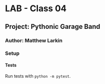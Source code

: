 # **LAB - Class 04**

## **Project: Pythonic Garage Band**

### **Author: Matthew Larkin**

### **Setup**

#### Tests

Run tests with `python -m pytest`.
